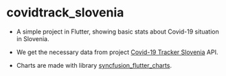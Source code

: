 # covidtrack_slovenia

+ A simple project in Flutter, showing basic stats about Covid-19 situation in Slovenia.

+ We get the necessary data from  project [Covid-19 Tracker Slovenia](https://covid-19.sledilnik.org/sl/stats) API.

+ Charts are made with library [syncfusion_flutter_charts](https://pub.dev/packages/syncfusion_flutter_charts). 